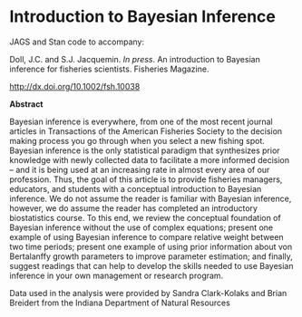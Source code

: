 # Introduction to Bayesian Inference
JAGS and Stan code to accompany:

Doll, J.C. and S.J. Jacquemin. <i>In press</i>. An introduction to Bayesian inference for fisheries scientists. Fisheries Magazine.

http://dx.doi.org/10.1002/fsh.10038

<b>Abstract</b>

Bayesian inference is everywhere, from one of the most recent journal articles in Transactions of the American Fisheries Society to the decision making process you go through when you select a new fishing spot. Bayesian inference is the only statistical paradigm that synthesizes prior knowledge with newly collected data to facilitate a more informed decision – and it is being used at an increasing rate in almost every area of our profession. Thus, the goal of this article is to provide fisheries managers, educators, and students with a conceptual introduction to Bayesian inference. We do not assume the reader is familiar with Bayesian inference, however, we do assume the reader has completed an introductory biostatistics course. To this end, we review the conceptual foundation of Bayesian inference without the use of complex equations; present one example of using Bayesian inference to compare relative weight between two time periods; present one example of using prior information about von Bertalanffy growth parameters to improve parameter estimation; and finally, suggest readings that can help to develop the skills needed to use Bayesian inference in your own management or research program.

Data used in the analysis were provided by Sandra Clark-Kolaks and Brian Breidert from the Indiana Department of Natural Resources

